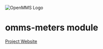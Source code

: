 ![OpenMMS Logo](https://iotech.systems/imgs/omms-logo-1200px.png)

# omms-meters module
[Project Website](http://omms.iotech.systems/)
